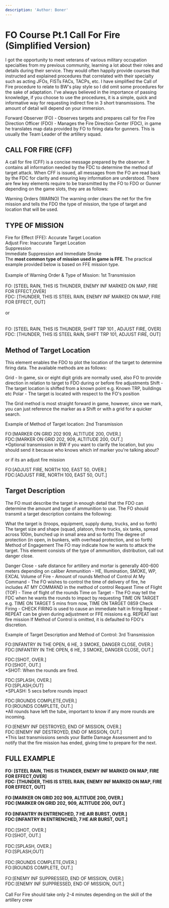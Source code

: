 ```yaml
---
description: 'Author: Boner'
---
```


# FO Course Pt.1 Call For Fire (Simplified Version)

I got the opportunity to meet veterans of various military occupation specialties from my previous community, learning a lot about their roles and details during their service. They would often happily provide courses that instructed and explained procedures that correlated with their specialty such as acting JFOs, FISTs FACs, TACPs, etc. I have simplified the Call of Fire procedure to relate to BW's play style so I did omit some procedures for the sake of adaptation. I've always believed in the importance of passing knowledge, if you choose to use the procedures, it is a simple, quick and informative way for requesting indirect fire in 3 short transmissions. The amount of detail will depend on your immersion.

Forward Observer (FO) - Observes targets and prepares call for fire Fire Direction Officer (FDO) - Manages the Fire Direction Center (FDC), in game he translates map data provided by FO to firing data for gunners. This is usually the Team Leader of the artillery squad.

## CALL FOR FIRE (CFF)

A call for fire (CFF) is a concise message prepared by the observer. It contains all information needed by the FDC to determine the method of target attack. When CFF is issued, all messages from the FO are read back by the FDC for clarity and ensuring key information are understood. There are few key elements require to be transmitted by the FO to FDO or Gunner depending on the game slots, they are as follows:

Warning Orders (WARNO) The warning order clears the net for the fire mission and tells the FDO the type of mission, the type of target and location that will be used.

## TYPE OF MISSION

Fire for Effect (FFE): Accurate Target Location\
Adjust Fire: Inaccurate Target Location\
Suppression\
Immediate Suppression and Immediate Smoke\
The **most common type of mission used in game is FFE**. The practical example provided below is based on FFE mission type.\
\
Example of Warning Order & Type of Mission: 1st Transmission\
\
FO: \[STEEL RAIN, THIS IS THUNDER, ENEMY INF MARKED ON MAP, FIRE FOR EFFECT,OVER]\
FDC: \[THUNDER, THIS IS STEEL RAIN, ENEMY INF MARKED ON MAP, FIRE FOR EFFECT, OUT]\
\
or\
\
\
FO: \[STEEL RAIN, THIS IS THUNDER, SHIFT TRP 101 , ADJUST FIRE, OVER]\
FDC: \[THUNDER, THIS IS STEEL RAIN, SHIFT TRP 101, ADJUST FIRE, OUT]

## Method of Target Location

This element enables the FDO to plot the location of the target to determine firing data. The available methods are as follows:

Grid - In game, six or eight digit grids are normally used, also FO to provide direction in relation to target to FDO during or before fire adjustments Shift - The target location is shifted from a known point e.g. Known TRP, buildings etc Polar - The target is located with respect to the FO's position

The Grid method is most straight forward in game, however, since we mark, you can just reference the marker as a Shift or with a grid for a quicker search.

Example of Method of Target location: 2nd Transmission

FO:\[MARKER ON GRID 202 909, ALTITUDE 200, OVER.]\
FDC:\[MARKER ON GRID 202, 909, ALTITUDE 200, OUT.]\
\*Optional transmission in BW if you want to clarify the location, but you should send it because who knows which inf marker you're talking about?

or if its an adjust fire mission

FO:\[ADJUST FIRE, NORTH 100, EAST 50, OVER.]\
FDC:\[ADJUST FIRE, NORTH 100, EAST 50, OUT.]

## Target Description

The FO must describe the target in enough detail that the FDO can determine the amount and type of ammunition to use. The FO should transmit a target description contains the following:

What the target is (troops, equipment, supply dump, trucks, and so forth) The target size and shape (squad, platoon, three trucks, six tanks, spread across 100m, bunched up in small area and so forth) The degree of protection (in open, in bunkers, with overhead protection, and so forth) Method of Engagement The FO may indicate how he wants to attack the target. This element consists of the type of ammunition, distribution, call out danger close.

Danger Close - safe distance for artillery and mortar is generally 400-600 meters depending on caliber Ammunition - HE, Illumination, SMOKE, WP, EXCAL Volume of Fire - Amount of rounds Method of Control At My Command - The FO wishes to control the time of delivery of fire, he includes AT MY COMMAND in the method of control Request Time of Flight (TOF) - Time of flight of the rounds Time on Target - The FO may tell the FDC when he wants the rounds to impact by requesting TIME ON TARGET e.g. TIME ON TARGET 5 mins from now, TIME ON TARGET 0859 Check Firing - CHECK FIRING is used to cause an immediate halt in firing Repeat - REPEAT can be given during adjustment or FFE missions e.g. REPEAT last fire mission If Method of Control is omitted, it is defaulted to FDO's discretion.

Example of Target Description and Method of Control: 3rd Transmission

FO:\[INFANTRY IN THE OPEN, 6 HE, 3 SMOKE, DANGER CLOSE, OVER.]\
FDC:\[INFANTRY IN THE OPEN, 6 HE, 3 SMOKE, DANGER CLOSE, OUT.]

FDC:\[SHOT, OVER.]\
FO:\[SHOT, OUT.]\
\*SHOT: When the rounds are fired.

FDC:\[SPLASH, OVER.]\
FO:\[SPLASH,OUT]\
\*SPLASH: 5 secs before rounds impact

FDC:\[ROUNDS COMPLETE,OVER.]\
FO:\[ROUNDS COMPLETE, OUT.]\
\*All rounds have left the tube, important to know if any more rounds are incoming.

FO:\[ENEMY INF DESTROYED, END OF MISSION, OVER.]\
FDC:\[ENEMY INF DESTROYED, END OF MISSION, OUT.]\
\*This last transmissions sends your Battle Damage Assessment and to notify that the fire mission has ended, giving time to prepare for the next.

## FULL EXAMPLE

**FO: \[STEEL RAIN, THIS IS THUNDER, ENEMY INF MARKED ON MAP, FIRE FOR EFFECT,OVER]**\
**FDC: \[THUNDER, THIS IS STEEL RAIN, ENEMY INF MARKED ON MAP, FIRE FOR EFFECT, OUT]**\
\
**FO:\[MARKER ON GRID 202 909, ALTITUDE 200, OVER.]**\
**FDC:\[MARKER ON GRID 202, 909, ALTITUDE 200, OUT.]**\
\
**FO:\[INFANTRY IN ENTRENCHED, 7 HE AIR BURST, OVER.]**\
**FDC:\[INFANTRY IN ENTRENCHED, 7 HE AIR BURST, OUT.]**\
\
FDC:\[SHOT, OVER.]\
FO:\[SHOT, OUT.]\
\
FDC:\[SPLASH, OVER.]\
FO:\[SPLASH,OUT]\
\
FDC:\[ROUNDS COMPLETE,OVER.]\
FO:\[ROUNDS COMPLETE, OUT.]\
\
FO:\[ENEMY INF SUPPRESSED, END OF MISSION, OVER.]\
FDC:\[ENEMY INF SUPPRESSED, END OF MISSION, OUT.]\
\
Call For Fire should take only 2-4 minutes depending on the skill of the artillery crew
